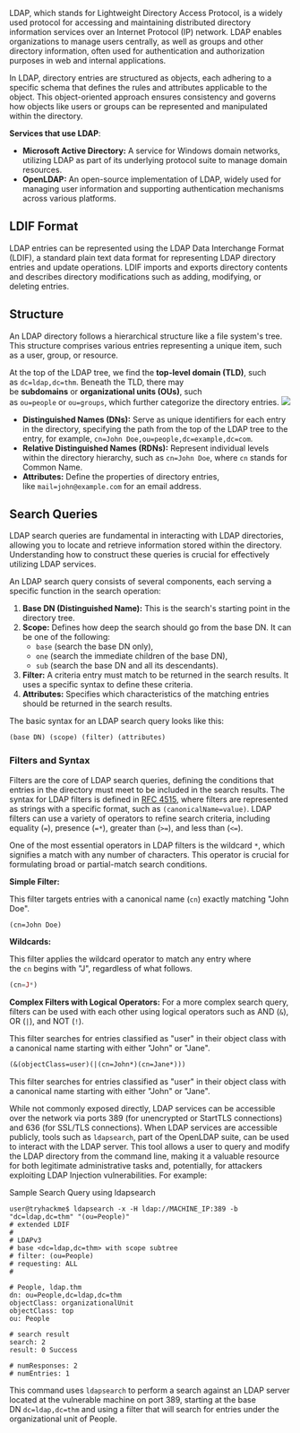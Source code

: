 LDAP, which stands for Lightweight Directory Access Protocol, is a widely used protocol for accessing and maintaining distributed directory information services over an Internet Protocol (IP) network. LDAP enables organizations to manage users centrally, as well as groups and other directory information, often used for authentication and authorization purposes in web and internal applications.

In LDAP, directory entries are structured as objects, each adhering to a specific schema that defines the rules and attributes applicable to the object. This object-oriented approach ensures consistency and governs how objects like users or groups can be represented and manipulated within the directory.

**Services that use LDAP**:
- **Microsoft Active Directory:** A service for Windows domain networks, utilizing LDAP as part of its underlying protocol suite to manage domain resources.
- **OpenLDAP:** An open-source implementation of LDAP, widely used for managing user information and supporting authentication mechanisms across various platforms.


## LDIF Format
LDAP entries can be represented using the LDAP Data Interchange Format (LDIF), a standard plain text data format for representing LDAP directory entries and update operations. LDIF imports and exports directory contents and describes directory modifications such as adding, modifying, or deleting entries.

## Structure
An LDAP directory follows a hierarchical structure like a file system's tree. This structure comprises various entries representing a unique item, such as a user, group, or resource.

At the top of the LDAP tree, we find the **top-level domain (TLD)**, such as `dc=ldap,dc=thm`. Beneath the TLD, there may be **subdomains** or **organizational units (OUs)**, such as `ou=people` or `ou=groups`, which further categorize the directory entries.
	![](Pasted%20image%2020250107052711.png)

- **Distinguished Names (DNs):** Serve as unique identifiers for each entry in the directory, specifying the path from the top of the LDAP tree to the entry, for example, `cn=John Doe,ou=people,dc=example,dc=com`.
- **Relative Distinguished Names (RDNs):** Represent individual levels within the directory hierarchy, such as `cn=John Doe`, where `cn` stands for Common Name.
- **Attributes:** Define the properties of directory entries, like `mail=john@example.com` for an email address.

  
## Search Queries
LDAP search queries are fundamental in interacting with LDAP directories, allowing you to locate and retrieve information stored within the directory. Understanding how to construct these queries is crucial for effectively utilizing LDAP services.

An LDAP search query consists of several components, each serving a specific function in the search operation:
1. **Base DN (Distinguished Name):** This is the search's starting point in the directory tree.
2. **Scope:** Defines how deep the search should go from the base DN. It can be one of the following:
    - `base` (search the base DN only),
    - `one` (search the immediate children of the base DN),
    - `sub` (search the base DN and all its descendants).
3. **Filter:** A criteria entry must match to be returned in the search results. It uses a specific syntax to define these criteria.
4. **Attributes:** Specifies which characteristics of the matching entries should be returned in the search results.

The basic syntax for an LDAP search query looks like this:

```default
(base DN) (scope) (filter) (attributes)
```

### Filters and Syntax
Filters are the core of LDAP search queries, defining the conditions that entries in the directory must meet to be included in the search results. The syntax for LDAP filters is defined in [RFC 4515](https://www.openldap.org/lists/ietf-ldapbis/200606/msg00010.html), where filters are represented as strings with a specific format, such as `(canonicalName=value)`. LDAP filters can use a variety of operators to refine search criteria, including equality (`=`), presence (`=*`), greater than (`>=`), and less than (`<=`).

One of the most essential operators in LDAP filters is the wildcard `*`, which signifies a match with any number of characters. This operator is crucial for formulating broad or partial-match search conditions.

**Simple Filter:**

This filter targets entries with a canonical name (`cn`) exactly matching "John Doe".
```default
(cn=John Doe)
```

**Wildcards:**

This filter applies the wildcard operator to match any entry where the `cn` begins with "J", regardless of what follows.
```php
(cn=J*)
```


**Complex Filters with Logical Operators:**
For a more complex search query, filters can be used with each other using logical operators such as AND (`&`), OR (`|`), and NOT (`!`). 

This filter searches for entries classified as "user" in their object class with a canonical name starting with either "John" or "Jane".
```default
(&(objectClass=user)(|(cn=John*)(cn=Jane*)))
```

This filter searches for entries classified as "user" in their object class with a canonical name starting with either "John" or "Jane".


While not commonly exposed directly, LDAP services can be accessible over the network via ports 389 (for unencrypted or StartTLS connections) and 636 (for SSL/TLS connections). When LDAP services are accessible publicly, tools such as `ldapsearch`, part of the OpenLDAP suite, can be used to interact with the LDAP server. This tool allows a user to query and modify the LDAP directory from the command line, making it a valuable resource for both legitimate administrative tasks and, potentially, for attackers exploiting LDAP Injection vulnerabilities. For example:

Sample Search Query using ldapsearch
```shell-session
user@tryhackme$ ldapsearch -x -H ldap://MACHINE_IP:389 -b "dc=ldap,dc=thm" "(ou=People)"
# extended LDIF
#
# LDAPv3
# base <dc=ldap,dc=thm> with scope subtree
# filter: (ou=People)
# requesting: ALL
#

# People, ldap.thm
dn: ou=People,dc=ldap,dc=thm
objectClass: organizationalUnit
objectClass: top
ou: People

# search result
search: 2
result: 0 Success

# numResponses: 2
# numEntries: 1
```

This command uses `ldapsearch` to perform a search against an LDAP server located at the vulnerable machine on port 389, starting at the base DN `dc=ldap,dc=thm` and using a filter that will search for entries under the organizational unit of People.